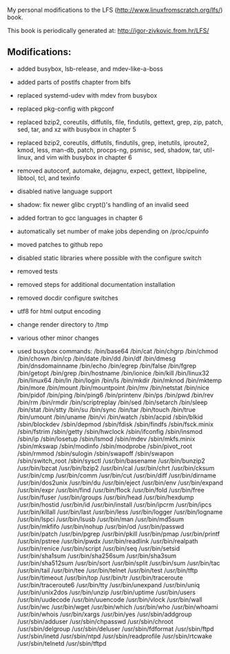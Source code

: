 My personal modifications to the LFS (http://www.linuxfromscratch.org/lfs/) book.

This book is periodically generated at: http://igor-zivkovic.from.hr/LFS/

## Modifications:
* added busybox, lsb-release, and mdev-like-a-boss
* added parts of postlfs chapter from blfs
* replaced systemd-udev with mdev from busybox
* replaced pkg-config with pkgconf
* replaced bzip2, coreutils, diffutils, file, findutils, gettext, grep, zip,
  patch, sed, tar, and xz with busybox in chapter 5
* replaced bzip2, coreutils, diffutils, findutils, grep, inetutils, iproute2,
  kmod, less, man-db, patch, procps-ng, psmisc, sed, shadow, tar, util-linux,
  and vim with busybox in chapter 6
* removed autoconf, automake, dejagnu, expect, gettext, libpipeline, libtool,
  tcl, and texinfo
* disabled native language support
* shadow: fix newer glibc crypt()'s handling of an invalid seed
* added fortran to gcc languages in chapter 6
* automatically set number of make jobs depending on /proc/cpuinfo
* moved patches to github repo
* disabled static libraries where possible with the configure switch
* removed tests
* removed steps for additional documentation installation
* removed docdir configure switches
* utf8 for html output encoding
* change render directory to /tmp
* various other minor changes

* used busybox commands:
    /bin/base64
    /bin/cat
    /bin/chgrp
    /bin/chmod
    /bin/chown
    /bin/cp
    /bin/date
    /bin/dd
    /bin/df
    /bin/dmesg
    /bin/dnsdomainname
    /bin/echo
    /bin/egrep
    /bin/false
    /bin/fgrep
    /bin/getopt
    /bin/grep
    /bin/hostname
    /bin/ionice
    /bin/kill
    /bin/linux32
    /bin/linux64
    /bin/ln
    /bin/login
    /bin/ls
    /bin/mkdir
    /bin/mknod
    /bin/mktemp
    /bin/more
    /bin/mount
    /bin/mountpoint
    /bin/mv
    /bin/netstat
    /bin/nice
    /bin/pidof
    /bin/ping
    /bin/ping6
    /bin/printenv
    /bin/ps
    /bin/pwd
    /bin/rev
    /bin/rm
    /bin/rmdir
    /bin/scriptreplay
    /bin/sed
    /bin/setarch
    /bin/sleep
    /bin/stat
    /bin/stty
    /bin/su
    /bin/sync
    /bin/tar
    /bin/touch
    /bin/true
    /bin/umount
    /bin/uname
    /bin/vi
    /bin/watch
    /sbin/acpid
    /sbin/blkid
    /sbin/blockdev
    /sbin/depmod
    /sbin/fdisk
    /sbin/findfs
    /sbin/fsck.minix
    /sbin/fstrim
    /sbin/getty
    /sbin/hwclock
    /sbin/ifconfig
    /sbin/insmod
    /sbin/ip
    /sbin/losetup
    /sbin/lsmod
    /sbin/mdev
    /sbin/mkfs.minix
    /sbin/mkswap
    /sbin/modinfo
    /sbin/modprobe
    /sbin/pivot_root
    /sbin/rmmod
    /sbin/sulogin
    /sbin/swapoff
    /sbin/swapon
    /sbin/switch_root
    /sbin/sysctl
    /usr/bin/basename
    /usr/bin/bunzip2
    /usr/bin/bzcat
    /usr/bin/bzip2
    /usr/bin/cal
    /usr/bin/chrt
    /usr/bin/cksum
    /usr/bin/cmp
    /usr/bin/comm
    /usr/bin/cut
    /usr/bin/diff
    /usr/bin/dirname
    /usr/bin/dos2unix
    /usr/bin/du
    /usr/bin/eject
    /usr/bin/env
    /usr/bin/expand
    /usr/bin/expr
    /usr/bin/find
    /usr/bin/flock
    /usr/bin/fold
    /usr/bin/free
    /usr/bin/fuser
    /usr/bin/groups
    /usr/bin/head
    /usr/bin/hexdump
    /usr/bin/hostid
    /usr/bin/id
    /usr/bin/install
    /usr/bin/ipcrm
    /usr/bin/ipcs
    /usr/bin/killall
    /usr/bin/last
    /usr/bin/less
    /usr/bin/logger
    /usr/bin/logname
    /usr/bin/lspci
    /usr/bin/lsusb
    /usr/bin/man
    /usr/bin/md5sum
    /usr/bin/mkfifo
    /usr/bin/nohup
    /usr/bin/od
    /usr/bin/passwd
    /usr/bin/patch
    /usr/bin/pgrep
    /usr/bin/pkill
    /usr/bin/pmap
    /usr/bin/printf
    /usr/bin/pstree
    /usr/bin/pwdx
    /usr/bin/readlink
    /usr/bin/realpath
    /usr/bin/renice
    /usr/bin/script
    /usr/bin/seq
    /usr/bin/setsid
    /usr/bin/sha1sum
    /usr/bin/sha256sum
    /usr/bin/sha3sum
    /usr/bin/sha512sum
    /usr/bin/sort
    /usr/bin/split
    /usr/bin/sum
    /usr/bin/tac
    /usr/bin/tail
    /usr/bin/tee
    /usr/bin/telnet
    /usr/bin/test
    /usr/bin/tftp
    /usr/bin/timeout
    /usr/bin/top
    /usr/bin/tr
    /usr/bin/traceroute
    /usr/bin/traceroute6
    /usr/bin/tty
    /usr/bin/unexpand
    /usr/bin/uniq
    /usr/bin/unix2dos
    /usr/bin/unzip
    /usr/bin/uptime
    /usr/bin/users
    /usr/bin/uudecode
    /usr/bin/uuencode
    /usr/bin/vlock
    /usr/bin/wall
    /usr/bin/wc
    /usr/bin/wget
    /usr/bin/which
    /usr/bin/who
    /usr/bin/whoami
    /usr/bin/whois
    /usr/bin/xargs
    /usr/bin/yes
    /usr/sbin/addgroup
    /usr/sbin/adduser
    /usr/sbin/chpasswd
    /usr/sbin/chroot
    /usr/sbin/delgroup
    /usr/sbin/deluser
    /usr/sbin/fdformat
    /usr/sbin/ftpd
    /usr/sbin/inetd
    /usr/sbin/ntpd
    /usr/sbin/readprofile
    /usr/sbin/rtcwake
    /usr/sbin/telnetd
    /usr/sbin/tftpd
